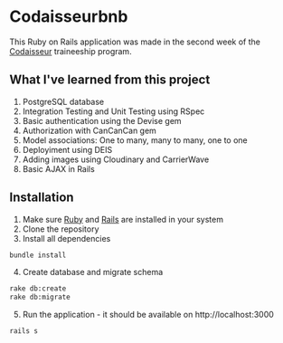 # Codaisseurbnb

This Ruby on Rails application was made in the second week of the [Codaisseur](https://www.codaisseur.com/) traineeship program. 

## What I've learned from this project
1. PostgreSQL database
2. Integration Testing and Unit Testing using RSpec
3. Basic authentication using the Devise gem
4. Authorization with CanCanCan gem
5. Model associations: One to many, many to many, one to one
6. Deployiment using DEIS
7. Adding images using Cloudinary and CarrierWave
8. Basic AJAX in Rails

## Installation
1. Make sure [Ruby](https://www.ruby-lang.org/en/documentation/installation/) and [Rails](http://guides.rubyonrails.org/getting_started.html#installing-rails) are installed in your system
2. Clone the repository
3. Install all dependencies
```bash
bundle install
```
4. Create database and migrate schema
```bash
rake db:create
rake db:migrate
```
5. Run the application - it should be available on http://localhost:3000
```bash
rails s
```
